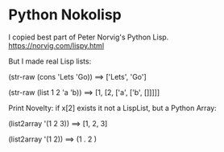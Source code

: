 # Python Nokolisp
I copied best part of Peter Norvig's Python Lisp. https://norvig.com/lispy.html

But I made real Lisp lists:

(str-raw (cons 'Lets 'Go)) ==> ['Lets', 'Go']

(str-raw (list 1 2 'a 'b)) ==> [1, [2, ['a', ['b', []]]]]

Print Novelty: if x[2] exists it not a LispList, but a Python Array:

(list2array '(1 2 3)) ==> [1, 2, 3]

(list2array '(1 2)) ==> (1  .  2 )
